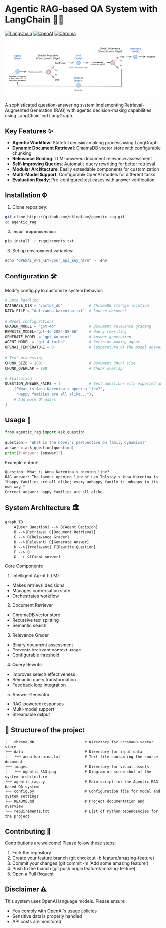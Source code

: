 # Agentic RAG-based QA System with LangChain 🦜️🔗

[![LangChain](https://img.shields.io/badge/LangChain-%23FF6A00.svg?style=for-the-badge&logo=langchain&logoColor=white)](https://python.langchain.com)
[![OpenAI](https://img.shields.io/badge/OpenAI-412991.svg?style=for-the-badge&logo=openai&logoColor=white)](https://openai.com/)
[![Chroma](https://img.shields.io/badge/Chroma-32CD32.svg?style=for-the-badge)](https://www.trychroma.com/)

<p align="center">
  <img src="images/Agentic_RAG.png" alt="Agentic RAG schema">
</p>

A sophisticated question-answering system implementing Retrieval-Augmented Generation (RAG) with agentic decision-making capabilities using LangChain and LangGraph.

## Key Features ✨

- **Agentic Workflow**: Stateful decision-making process using LangGraph
- **Dynamic Document Retrieval**: ChromaDB vector store with configurable chunking
- **Relevance Grading**: LLM-powered document relevance assessment
- **Self-Improving Queries**: Automatic query rewriting for better retrieval
- **Modular Architecture**: Easily extendable components for customization
- **Multi-Model Support**: Configurable OpenAI models for different tasks
- **Evaluation Ready**: Pre-configured test cases with answer verification

## Installation ⚙️

1. Clone repository:
```bash
git clone https://github.com/dkleptsov/agentic_rag.git
cd agentic_rag
```

2. Install dependencies:
```bash
pip install -r requirements.txt
```

3. Set up environment variables:
```bash
echo "OPENAI_API_KEY=your_api_key_here" > .env
```

## Configuration 🛠️
Modify config.py to customize system behavior:
```python
# Data handling
DATABASE_DIR = "vector_db"            # ChromaDB storage location
DATA_FILE = "data/anna_karenina.txt"  # Source document

# Model configurations
GRADER_MODEL = "gpt-4o"               # Document relevance grading
REWRITE_MODEL="gpt-4o-2024-08-06"     # Query rewriting
GENERATE_MODEL = "gpt-4o-mini"        # Answer generation
AGENT_MODEL = "gpt-4-turbo"           # Decision-making agent
OPENAI_TEMPERATURE = 0                # Temperature of the model answers

# Text processing
CHUNK_SIZE = 1000                     # Document chunk size
CHUNK_OVERLAP = 200                   # Chunk overlap

# Evaluation
QUESTION_ANSWER_PAIRS = [             # Test questions with expected answers
    ("What is Anna Karenina's opening line?", 
     "Happy families are all alike..."),
    # Add more QA pairs
]
```

## Usage 🚀
```python
from agentic_rag import ask_question

question = "What is the novel's perspective on family dynamics?"
answer = ask_question(question)
print(f"Answer: {answer}")
```
Example output:
```
Question: What is Anna Karenina's opening line?
RAG answer: The famous opening line of Leo Tolstoy's Anna Karenina is:
"Happy families are all alike; every unhappy family is unhappy in its own way."
Correct answer: Happy families are all alike...
```

## System Architecture 🏛️
```mermaid
graph TD
    A[User Question] --> B{Agent Decision}
    B -->|Retrieve| C[Document Retrieval]
    C --> D{Relevance Grader}
    D -->|Relevant| E[Generate Answer]
    D -->|Irrelevant| F[Rewrite Question]
    F --> B
    E --> G[Final Answer]
```

Core Components:
1. Intelligent Agent (LLM)
- Makes retrieval decisions
- Manages conversation state
- Orchestrates workflow
2. Document Retriever
- ChromaDB vector store
- Recursive text splitting
- Semantic search
3. Relevance Grader
- Binary document assessment
- Prevents irrelevant context usage
- Configurable threshold
4. Query Rewriter
- Improves search effectiveness
- Semantic query transformation
- Feedback loop integration
5. Answer Generator
- RAG-powered responses
- Multi-model support
- Streamable output

## 📁 Structure of the project
```
├── chroma_db                       # Directory for ChromaDB vector store
├── data                            # Directory for input data
│   └── anna-karenina.txt           # Text file containing the source document
├── images                          # Directory for visual assets
│   └── Agentic_RAG.png             # Diagram or screenshot of the system architecture
├── agentic_rag.py                  # Main script for the Agentic RAG-based QA system
├── config.py                       # Configuration file for model and system settings
├── README.md                       # Project documentation and overview
└── requirements.txt                # List of Python dependencies for the project
```

## Contributing 🤝
Contributions are welcome! Please follow these steps:

1. Fork the repository
2. Create your feature branch (git checkout -b feature/amazing-feature)
3. Commit your changes (git commit -m 'Add some amazing feature')
4. Push to the branch (git push origin feature/amazing-feature)
5. Open a Pull Request

## Disclaimer ⚠️
This system uses OpenAI language models. Please ensure:

- You comply with OpenAI's usage policies
- Sensitive data is properly handled
- API costs are monitored
